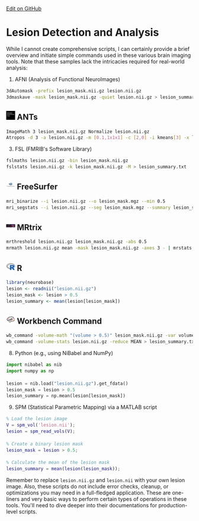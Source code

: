 [Edit on GitHub](https://github.com/childmindresearch/NeuRosetta/edit/main/src/structural_analysis/lesion_detection_and_analysis.md)
# Lesion Detection and Analysis

While I cannot create comprehensive scripts, I can certainly provide a brief overview and initiate simple commands used in these various brain imaging tools. Note that these samples lack the intricacies required for real-world analysis:

1. AFNI (Analysis of Functional NeuroImages)

```bash
3dAutomask -prefix lesion_mask.nii.gz lesion.nii.gz
3dmaskave -mask lesion_mask.nii.gz -quiet lesion.nii.gz > lesion_summary.txt
```

## <img src="../icons/ants.png" height="24px" /> ANTs

```bash
ImageMath 3 lesion_mask.nii.gz Normalize lesion.nii.gz
Atropos -d 3 -a lesion.nii.gz -m [0.1,1x1x1] -c [2,0] -i kmeans[3] -x lesion_mask.nii.gz
```

3. FSL (FMRIB's Software Library)

```bash
fslmaths lesion.nii.gz -bin lesion_mask.nii.gz
fslstats lesion.nii.gz -k lesion_mask.nii.gz -M > lesion_summary.txt
```

## <img src="../icons/freesurfer.png" height="24px" /> FreeSurfer

```bash
mri_binarize --i lesion.nii.gz --o lesion_mask.mgz --min 0.5
mri_segstats --i lesion.nii.gz --seg lesion_mask.mgz --summary lesion_summary.txt
```

## <img src="../icons/mrtrix.png" height="24px" /> MRtrix

```bash
mrthreshold lesion.nii.gz lesion_mask.nii.gz -abs 0.5
mrmath lesion.nii.gz mean -mask lesion_mask.nii.gz -axes 3 - | mrstats - -output mean > lesion_summary.txt
```

## <img src="../icons/r.png" height="24px" /> R

```R
library(neurobase)
lesion <- readnii("lesion.nii.gz")
lesion_mask <- lesion > 0.5
lesion_summary <- mean(lesion[lesion_mask])
```

## <img src="../icons/workbench_command.png" height="24px" /> Workbench Command

```bash
wb_command -volume-math "(volume > 0.5)" lesion_mask.nii.gz -var volume lesion.nii.gz
wb_command -volume-stats lesion.nii.gz -reduce MEAN > lesion_summary.txt
```

8. Python (e.g., using NiBabel and NumPy)

```python
import nibabel as nib
import numpy as np

lesion = nib.load("lesion.nii.gz").get_fdata()
lesion_mask = lesion > 0.5
lesion_summary = np.mean(lesion[lesion_mask])
```

9. SPM (Statistical Parametric Mapping) via a MATLAB script

```matlab
% Load the lesion image
V = spm_vol('lesion.nii');
lesion = spm_read_vols(V);

% Create a binary lesion mask
lesion_mask = lesion > 0.5;

% Calculate the mean of the lesion mask
lesion_summary = mean(lesion(lesion_mask));
```

Remember to replace `lesion.nii.gz` and `lesion.nii` with your own lesion image. Also, these scripts do not include error checks, cleanup, or optimizations you may need in a full-fledged application. These are one-liners and very basic ways to perform certain types of operations in these tools. You'll need to dive deeper into their documentations for production-level scripts.
